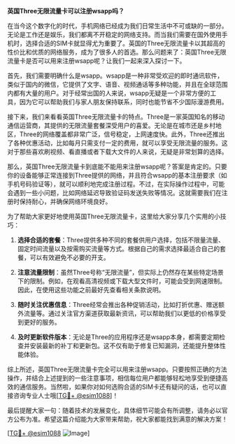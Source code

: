**英国Three无限流量卡可以注册wsapp吗？**

在当今这个数字化的时代，手机网络已经成为我们日常生活中不可或缺的一部分。无论是工作还是娱乐，我们都离不开稳定的网络支持。而当我们需要在国外使用手机时，选择合适的SIM卡就显得尤为重要了。英国的Three无限流量卡以其超高的性价比和优质的网络服务，成为了很多人的首选。那么问题来了：英国Three无限流量卡是否可以用来注册wsapp呢？让我们一起来深入探讨一下。

首先，我们需要明确什么是wsapp。wsapp是一种非常受欢迎的即时通讯软件，类似于国内的微信，它提供了文字、语音、视频通话等多种功能，并且在全球范围内都有大量的用户。对于经常出国的人来说，wsapp无疑是一个非常方便的工具，因为它可以帮助我们与家人朋友保持联系，同时也能节省不少国际漫游费用。

接下来，我们来看看英国Three无限流量卡的特点。Three是一家英国知名的移动通信运营商，其提供的无限流量套餐深受用户的喜爱。无论是在城市还是乡村地区，Three的网络覆盖都非常广泛，信号稳定，上网速度快。此外，Three还推出了各种优惠活动，比如每月只需支付一定的费用，就可以享受无限流量的服务。这对于那些喜欢刷视频、看直播或者下载大文件的人来说，无疑是非常划算的选择。

那么，英国Three无限流量卡到底能不能用来注册wsapp呢？答案是肯定的。只要你的设备能够正常连接到Three提供的网络，并且符合wsapp的基本注册要求（如手机号码验证等），就可以顺利地完成注册过程。不过，在实际操作过程中，可能会遇到一些小问题，比如网络延迟导致验证码发送失败等情况。这就需要我们在注册时保持耐心，并确保网络环境良好。

为了帮助大家更好地使用英国Three无限流量卡，这里给大家分享几个实用的小技巧：

1. **选择合适的套餐**：Three提供多种不同的套餐供用户选择，包括不限量流量、固定时间流量以及按需购买流量等方式。根据自己的需求选择最适合自己的套餐，可以有效避免不必要的开支。
   
2. **注意流量限制**：虽然Three号称“无限流量”，但实际上仍然存在某些特定场景下的限制。例如，在观看高清视频或下载大型文件时，可能会受到网速限制。因此，在使用这些功能之前最好先查看相关条款说明。

3. **随时关注优惠信息**：Three经常会推出各种促销活动，比如打折优惠、赠送额外流量等。通过关注官方渠道获取最新资讯，可以帮助我们以更低的价格享受到更好的服务。

4. **及时更新软件版本**：无论是Three的应用程序还是wsapp本身，都需要定期检查并安装最新的补丁和更新包。这不仅有助于修复已知漏洞，还能提升整体性能体验。

综上所述，英国Three无限流量卡完全可以用来注册wsapp。只要按照正确的方法操作，并结合上述提到的一些注意事项，相信每位用户都能够轻松地享受到便捷高效的通信服务。当然啦，如果你对如何选购合适的SIM卡还有疑问的话，也可以直接咨询专业人士哦[[TG💪+ @esim1088](https://t.me/s/esim1088)]！

最后提醒大家一句：随着技术的发展变化，具体细节可能会有所调整，请务必以官方公布为准。希望这篇介绍能为大家带来帮助，祝大家都能找到满意的解决方案！

[[TG💪+ @esim1088](https://t.me/s/esim1088) ![Image](https://i.postimg.cc/4NQfJmqS/Snipaste-2025-05-13-00-14-12.png)]